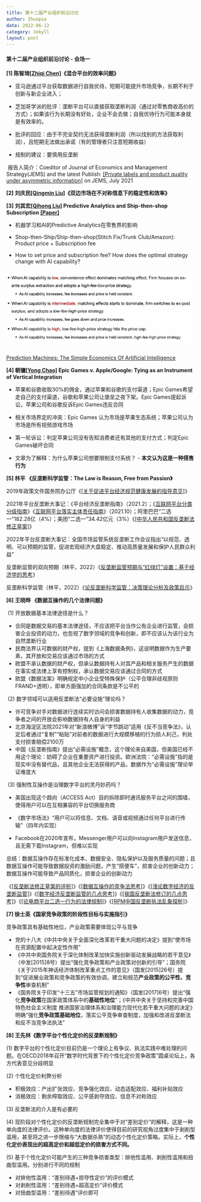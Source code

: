 ```yaml
---
title: 第十二届产业组织前沿讨论
author: Zhuopie
date: 2022-06-12
category: Jekyll
layout: post
---
```


#### 第十二届产业组织前沿讨论 - 会场一

**[1] 陈智琦[[Zhiqi Chen]](https://sites.google.com/site/zhiqichenswebsite/)《混合平台的效率问题》**

- 亚马逊通过平台获取数据进行自我优待，短期可能提升市场竞争，长期不利于创新与新企业进入；

- 芝加哥学派的批评：垄断平台可以直接获取垄断利润（通过对零售商收高价的方式）；如果该行为长期没有好处，企业不会去做；自我优待行为可能本身就是有效率的。

- 批评的回应：由于不完全契约无法获得垄断利润（所以找别的方法获取利润），且短期无法做出承诺（有的管理者只注意短期收益）

- 规制的建议：要慎用反垄断

​	报告人简介：Coeditor of  Journal of Economics and Management Strategy(JEMS) and the latest Publish: [[Private labels and product quality under asymmetric information]](https://onlinelibrary.wiley.com/doi/abs/10.1111/jems.12443) on JEMS, July 2021

**[2] 刘庆民[[Qingmin Liu]](https://sites.google.com/site/qingmin/home)《双边市场在不对称信息下的稳定性和效率》**

**[3] 刘其宏[[Qihong Liu]](https://qliu.oucreate.com/) Predictive Analytics and Ship-then-shop Subscription [[Paper]](https://github.com/Zhuopie/Zhuopie.github.io/blob/main/_pages/shipthenshop.pdf)**

- 机器学习和AI的Predictive Analytics在零售界的影响

- Shop-then-Ship/Ship-then-shop(Stitch Fix/Trunk Club/Amazon): Product price + Subscription fee

- How to set price and subscription fee? How does the optimal strategy change with AI capability? 

![AI-1](https://github.com/Zhuopie/Zhuopie.github.io/raw/main/_posts/AI-1.png)

[Prediction Machines: The Simple Economics Of Artificial Intelligence](https://github.com/Zhuopie/Zhuopie.github.io/blob/main/_pages/PredictionMachines.pdf)

**[4] 朝镛[[Yong Chao]](https://sites.google.com/view/yongchao) Epic Games v. Apple/Google: Tying as an Instrument of Vertical Integration**

- 苹果和谷歌收取30%的佣金，通过苹果和谷歌的支付渠道；Epic Games希望走自己的支付渠道，谷歌和苹果公司让堡垒之夜下架。Epic Games提起诉讼，苹果公司和谷歌反诉Epic Games违反合同

- 相关市场界定的冲突：Epic Games 认为市场是苹果生态系统；苹果公司认为市场是所有视频游戏市场

- 第一轮诉讼：判定苹果公司没有告知消费者还有其他的支付方式；判定Epic Games破坏合同

- 文章为了解释：为什么苹果公司想要限制支付系统？ - **本文认为这是一种搭售行为**

**[5] 林平 《反垄断科学监管：The Law is Reason, Free from Passion》**

2019年政策文件国务院办公厅《[[关于促进平台经济规范健康发展的指导意见]](https://github.com/Zhuopie/Zhuopie.github.io/blob/main/_pages/国务院办公厅关于促进平台经济规范健康发展的指导意见.pdf)》

2021年平台反垄断大事记：《平台经济反垄断指南》（2021.2）；《[互联网平台分类分级指南](https://github.com/Zhuopie/Zhuopie.github.io/blob/main/_pages/互联网平台分类分级指南.doc)》《[互联网平台落实主体责任指南](https://github.com/Zhuopie/Zhuopie.github.io/blob/main/_pages/互联网平台落实主体责任指南.docx)》（2021.10）；阿里巴巴“二选一”182.28亿（4%）；美团“二选一”34.42亿元（3%）《[[中华人民共和国反垄断法修正草案]](https://github.com/Zhuopie/Zhuopie.github.io/blob/main/_pages/中华人民共和国反垄断法修正草案.pdf)》

2022年平台反垄断大事记：全国市场监管系统反垄断工作会议指出“以规范、透明、可以预期的监管，促进宏观经济大盘稳定、推动高质量发展和保护人民群众利益”

反垄断监管的双向预期（林平，2022）《[反垄断监管预期与“红绿灯”设置：基于经济学的思考](https://github.com/Zhuopie/Zhuopie.github.io/blob/main/_pages/反垄断监管预期.pdf)》

反垄断科学监管（林平，2022）《[论反垄断科学监管：决策理论分析及政策启示](https://github.com/Zhuopie/Zhuopie.github.io/blob/main/_pages/论反垄断科学监管.pdf)》

**[6] 王晓晔 《数据互操作的几个法律问题》**

​	(1) 开放数据基本法律途径是什么？

- 合同是数据交易的基本法律途径，不应该把平台当作公有企业进行监管，会损害企业投资的动力，也忽视了数字领域的竞争和创新，即不应该认为该行业为自然垄断行业
- 民商法界认可数据的财产权，提到《上海数据条例》，这说明数据作为生产要素，其开放和交易应该通过市场的方式
- 欧盟不承认数据的财产权，但承认数据持有人对其产品和相关服务产生的数据在事实或法律上享有控制权，承认数据交易应该通过合同的方式
- 欧盟《数据法案》明确规定中小企业受特殊保护（公平合理非歧视原则FRAND+透明），即单方面强加的合同条款是不公平的

​	(2) 数字领域可以适用反垄断法“必要设施”理论吗？

- 许可竞争对手对数据进行连续实时访问会损害数据持有人收集数据的动力，竞争者之间的开放会影响数据持有人自身的利益
- 北京海淀区法院2021年对“新浪微博”诉“字节跳动”适用《反不当竞争法》，认定后者通过“复制”“粘贴”对前者的数据进行大规模移植的行为损人利己，判处支付损害赔偿2100万
- 中国《反垄断指南》提出“必需设施”概念，这个理论来自美国，但美国已经不用这个理论：妨碍了企业在重要资产进行投资。欧洲法院：“必需设施”指的是现实中没有替代品，且其他企业无法获得的产品，数据作为“必需设施”理论举证难度大

​	(3) 强制性互操作是治理数字平台的灵丹妙药吗？

- 美国出现这个趋向（ACCESS Act）目的拆除即时通讯服务平台之间的围墙，使得用户可以在互相兼容的平台切换服务商

- 《数字市场法》“用户可以将信息、文档、语音或视频通过任何平台进行传输”（四年内实现）

- Facebook在2020年宣布，Messenger用户可以向Instagram用户发送信息，且无需下载Instagram，但难以实现

总结：数据互操作存在标准化成本、数据安全、隐私保护以及服务质量的问题；且数据互操作可能导致数据投资的激励问题，产生“搭便车”，损害企业的创新动力；数据互操作可能导致产品同质化，损害企业的创新动力

《[[反垄断法修正草案的评析]](https://github.com/Zhuopie/Zhuopie.github.io/blob/main/_pages/反垄断法修正草案的评析王晓晔.pdf)》《[[数据互操作的竞争法思考]](https://github.com/Zhuopie/Zhuopie.github.io/blob/main/_pages/数据互操作的竞争法思考王晓晔.pdf)》《[[浅论数字经济的反垄断监管]](https://github.com/Zhuopie/Zhuopie.github.io/blob/main/_pages/浅论数字经济的反垄断监管王晓晔.pdf)》《[[数字经济反垄断监管的几点思考]](https://github.com/Zhuopie/Zhuopie.github.io/blob/main/_pages/数字经济反垄断监管的几点思考王晓晔.pdf)》《[[我国反垄断法修订的几点思考]](https://github.com/Zhuopie/Zhuopie.github.io/blob/main/_pages/我国反垄断法修订的几点思考王晓晔.pdf)》《[[论电商平台二选一行为的法律规制]](https://github.com/Zhuopie/Zhuopie.github.io/blob/main/_pages/论电商平台二选一行为的法律规制王晓晔.pdf)》《[[RPM中国反垄断执法乱象探析]](https://github.com/Zhuopie/Zhuopie.github.io/blob/main/_pages/RPM中国反垄断执法乱象探析王晓晔.pdf)》

**[7] 徐士英《国家竞争政策的阶段性目标与实施指引》**

竞争政策具有基础性地位，产业政策需要体现公平与竞争

- 党的十八大《中共中央关于全面深化改革若干重大问题的决定》提到“使市场在资源配置中起决定性作用”
- 《中共中央国务院关于深化体制改革加快实施创新驱动发展战略的若干意见》（中发[2015]8号）提出“强化竞争政策和产业政策对创新的引导”；国务院《关于2015年神话经济体制改革重点工作的意见》（国发[2015]26号）提到“促进展业政策和竞争政策的有效协调，建立和规范**产业政策的公平性、竞争性**审查机制”
- 《国务院关于印发“十三五”市场监管规划的通知》（国发[2017]6号）提出“强化**竞争政策**在国家政策体系中的**基础性地位**”；《中共中央关于坚持和完善中国特色社会主义制度 推进国家治理体系和治理能力现代化若干重大问题的决定》明确“强化**竞争政策基础地位**，落实公平竞争审查制度，加强和改进反垄断法和反不当竞争法执法”

**[8] 王先林《数字平台个性化定价的反垄断规制》**

(1) 数字平台的个性化定价目前仍是一个理论上有争议、执法实践中难处理的问题。在OECD2018年召开“数字时代背景下的个性化定价竞争政策”圆桌论坛上，各方代表意见分歧明显

(2) 个性化定价利弊分析

- 积极效应：产出扩张效应、竞争强化效应、动态适配效应、福利补贴效应
- 消极效应：剩余榨取效应、公平感剥夺效应、信息不对称效应

(3) 反垄断法的介入是有必要的

(4) 现阶段对个性化定价的反垄断规制完全集中于对“差别定价”的解释，这是一种单向度的法律评价。这种单向度的法律评价使得目前的研究视角过度集中于剥削型滥用，甚至将之进一步限缩与“大数据杀熟”的动态个性化定价策略。实际上，**个性化定价表现出的超高定价和超低定价的损害方式不同。**

(5) 基于个性化定价可能产生的三种竞争损害类型：排他性滥用、剥削性滥用和扭曲型滥用。分别进行不同的规制

- 对排他性滥用：“差别待遇+掠夺性定价”的评价模式
- 对剥削性滥用：“差别待遇+超高定价”评价模式
- 对扭曲型滥用：“差别待遇”评价即可
